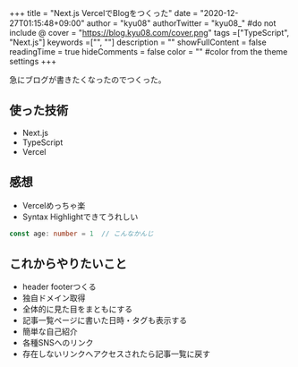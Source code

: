 +++
title = "Next.js VercelでBlogをつくった"
date = "2020-12-27T01:15:48+09:00"
author = "kyu08"
authorTwitter = "kyu08_" #do not include @
cover = "https://blog.kyu08.com/cover.png"
tags =["TypeScript", "Next.js"]
keywords =["", ""]
description = ""
showFullContent = false
readingTime = true
hideComments = false
color = "" #color from the theme settings
+++

急にブログが書きたくなったのでつくった。
## 使った技術
- Next.js
- TypeScript
- Vercel

## 感想
- Vercelめっちゃ楽
- Syntax Highlightできてうれしい
```typescript
const age: number = 1  // こんなかんじ
```

## これからやりたいこと
- header footerつくる
- 独自ドメイン取得
- 全体的に見た目をまともにする
- 記事一覧ページに書いた日時・タグも表示する
- 簡単な自己紹介
- 各種SNSへのリンク
- 存在しないリンクへアクセスされたら記事一覧に戻す

